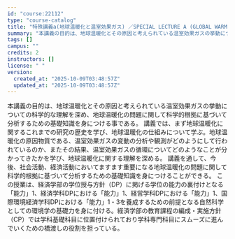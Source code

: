 ```yaml
---
id: "course:22112"
type: "course-catalog"
title: "特殊講義a(地球温暖化と温室効果ガス) ／SPECIAL LECTURE A (GLOBAL WARMING AND GREENHOUSE GASES)"
summary: "本講義の目的は、地球温暖化とその原因と考えられている温室効果ガスの挙動についての科学的な理解を深め、地球温暖化の問題に関して科学的根拠に基づいて分析するための基礎知識を身につける事である。 講義では、まず地球温暖化に関するこれまでの研究の歴…"
tags: []
campus: ""
credits: 2
instructors: []
license: " "
version:
  created_at: "2025-10-09T03:48:57Z"
  updated_at: "2025-10-09T03:48:57Z"
---
```


本講義の目的は、地球温暖化とその原因と考えられている温室効果ガスの挙動についての科学的な理解を深め、地球温暖化の問題に関して科学的根拠に基づいて分析するための基礎知識を身につける事である。 講義では、まず地球温暖化に関するこれまでの研究の歴史を学び、地球温暖化の仕組みについて学ぶ。地球温暖化の原因物質である、温室効果ガスの変動の分析や観測がどのようにして行われているのか、またその結果、温室効果ガスの循環についてどのようなことが分かってきたかを学び、地球温暖化に関する理解を深める。 講義を通して、今後、社会活動、経済活動においてますます重要になる地球温暖化の問題に関して科学的根拠に基づいて分析するための基礎知識を身につけることができる。 この授業は、経済学部の学位授与方針（DP）に掲げる学位の能力の裏付けとなる「能力」1、経済学科DPにおける「能力」1、経営学科DPにおける「能力」1、国際環境経済学科DPにおける「能力」1・3を養成するための前提となる自然科学としての環境学の基礎力を身に付ける。経済学部の教育課程の編成・実施方針（CP）では学科基礎科目に位置付けられており学科専門科目にスムーズに進んでいくための橋渡しの役割を担っている。
